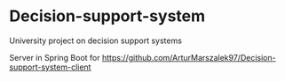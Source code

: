 # Decision-support-system
University project on decision support systems

Server in Spring Boot for https://github.com/ArturMarszalek97/Decision-support-system-client
